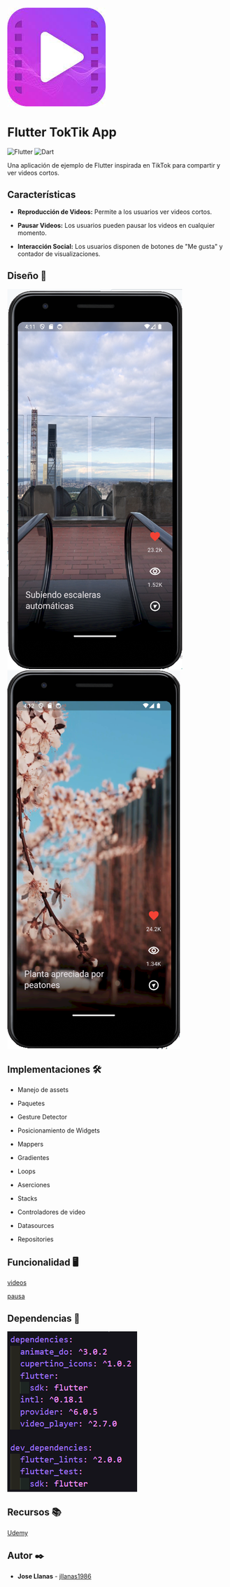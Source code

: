 ![logo](./images/logo.jpeg)

# Flutter TokTik App

![Flutter](https://img.shields.io/badge/Flutter--b)
![Dart](https://img.shields.io/badge/Dart--d)

Una aplicación de ejemplo de Flutter inspirada en TikTok para compartir y ver videos cortos.


## Características

- **Reproducción de Videos:** Permite a los usuarios ver videos cortos.

- **Pausar Videos:** Los usuarios pueden pausar los videos en cualquier momento.

- **Interacción Social:** Los usuarios disponen de botones de "Me gusta" y contador de visualizaciones.


## Diseño 📱

![image1](./images/image1.png)
![image2](./images/image2.png)

## Implementaciones 🛠️

* Manejo de assets

* Paquetes

* Gesture Detector

* Posicionamiento de Widgets

* Mappers

* Gradientes

* Loops

* Aserciones

* Stacks

* Controladores de video

* Datasources

* Repositories

## Funcionalidad 🖥️

[videos](https://github.com/jllanas1986/Flutter_TokTik_app/assets/122029674/b2a76608-2be8-4bf5-b8ff-34260cedea3c)

[pausa](https://github.com/jllanas1986/Flutter_TokTik_app/assets/122029674/ddd0defb-d189-4184-9d3a-b633ecc0fe56)


## Dependencias 📜

![logo](./images/dependencias.png)
## Recursos 📚

[Udemy](https://www.udemy.com/)

## Autor ✒️

- **Jose Llanas** - [jllanas1986](https://github.com/jllanas1986)

